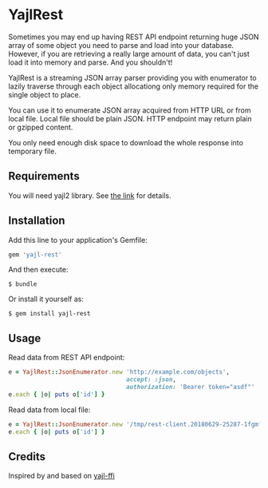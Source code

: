 # YajlRest

Sometimes you may end up having REST API endpoint returning huge JSON
array of some object you need to parse and load into your database. However,
if you are retrieving a really large amount of data, you can't just load it
into memory and parse. And you shouldn't!

YajlRest is a streaming JSON array parser providing you with enumerator
to lazily traverse through each object allocationg only memory required
for the single object to place.

You can use it to enumerate JSON array acquired from HTTP URL or from local file.
Local file should be plain JSON. HTTP endpoint may return plain or gzipped content.

You only need enough disk space to download the whole response into
temporary file.

## Requirements

You will need yajl2 library.
See [the link](https://github.com/chef/ffi-yajl#yajl-library-packaging) for details.

## Installation

Add this line to your application's Gemfile:

```ruby
gem 'yajl-rest'
```

And then execute:

    $ bundle

Or install it yourself as:

    $ gem install yajl-rest


## Usage

Read data from REST API endpoint:

```ruby
e = YajlRest::JsonEnumerator.new 'http://example.com/objects',
                                 accept: :json,
                                 authorization: 'Bearer token="asdf"'
e.each { |o| puts o['id'] }
```

Read data from local file:

```ruby
e = YajlRest::JsonEnumerator.new '/tmp/rest-client.20180629-25287-1fgmf91'
e.each { |o| puts o['id'] }
```

## Credits

Inspired by and based on [yajl-ffi](https://github.com/chef/ffi-yajl)
